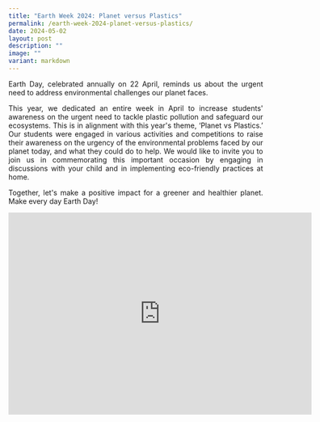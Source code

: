 ```yaml
---
title: "Earth Week 2024: Planet versus Plastics"
permalink: /earth-week-2024-planet-versus-plastics/
date: 2024-05-02
layout: post
description: ""
image: ""
variant: markdown
---
```

<p style="text-align:justify">Earth Day, celebrated annually on 22 April, reminds us about the urgent need to address environmental challenges our planet faces.</p>

<p style="text-align:justify">This year, we dedicated an entire week in April to increase students' awareness on the urgent need to tackle plastic pollution and safeguard our ecosystems. This is in alignment with this year's theme, ‘Planet vs Plastics.’ Our students were engaged in various activities and competitions to raise their awareness on the urgency of the environmental problems faced by our planet today, and what they could do to help. We would like to invite you to join us in commemorating this important occasion by engaging in discussions with your child and in implementing eco-friendly practices at home.</p>

<p style="text-align:justify">Together, let's make a positive impact for a greener and healthier planet. Make every day Earth Day!</p>

<iframe allowfullscreen="true" height="400" width="600" frameborder="0" src="https://docs.google.com/presentation/d/e/2PACX-1vRdEScUQVGl75mxaBXZWHOFvGm2dkxN84EpSWGgO09L3fFNKKSIhkm8yLNHfqhEMsL2iEJ36-_j3H_9/embed?"></iframe>